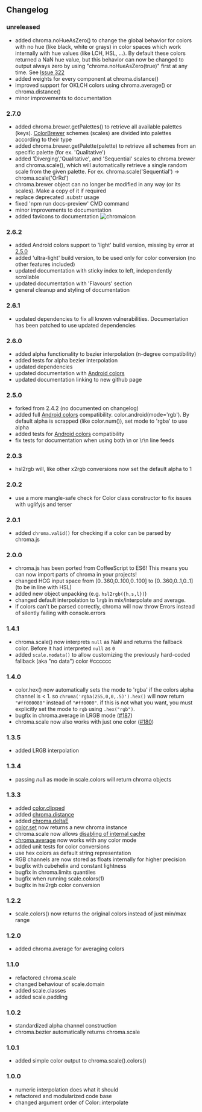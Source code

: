 ## Changelog

### unreleased
* added chroma.noHueAsZero() to change the global behavior for colors with no hue (like black, white or grays) in color spaces which work internally with hue values (like LCH, HSL, ...). By default these colors returned a NaN hue value, but this behavior can now be changed to output always zero by using "chroma.noHueAsZero(true)" first at any time. See [Issue 322](https://github.com/gka/chroma.js/issues/322)
* added weights for every component at chroma.distance()
* improved support for OKLCH colors using chroma.average() or chroma.distance()
* minor improvements to documentation

### 2.7.0
* added chroma.brewer.getPalettes() to retrieve all available palettes (keys). [ColorBrewer](http://colorbrewer2.org/) schemes (scales) are divided into palettes according to their type
* added chroma.brewer.getPalette(palette) to retrieve all schemes from an specific palette (for ex. 'Qualitative')
* added 'Diverging','Qualitative', and 'Sequential' scales to chroma.brewer and chroma.scale(), which will automatically retrieve a single random scale from the given palette. For ex. chroma.scale('Sequential') -> chroma.scale('OrRd') 
* chroma.brewer object can no longer be modified in any way (or its scales). Make a copy of it if required
* replace deprecated .substr usage
* fixed 'npm run docs-preview' CMD command
* minor improvements to documentation
* added favicons to documentation ![chromaicon](assets/favicon/favicon-16x16.png)

### 2.6.2
* added Android colors support to 'light' build version, missing by error at [2.5.0](#250)
* added 'ultra-light' build version, to be used only for color conversion (no other features included)
* updated documentation with sticky index to left, independently scrollable
* updated documentation with 'Flavours' section
* general cleanup and styling of documentation

### 2.6.1
* updated dependencies to fix all known vulnerabilities. Documentation has been patched to use updated dependencies

### 2.6.0
* added alpha functionality to bezier interpolation (n-degree compatibility)
* added tests for alpha bezier interpolation
* updated dependencies
* updated documentation with [Android colors](https://developer.android.com/reference/android/graphics/Color)
* updated documentation linking to new github page

### 2.5.0
* forked from 2.4.2 (no documented on changelog)
* added full [Android colors](https://developer.android.com/reference/android/graphics/Color) compatibility. color.android(mode='rgb'). By default alpha is scrapped (like color.num()), set mode to 'rgba' to use alpha
* added tests for [Android colors](https://developer.android.com/reference/android/graphics/Color) compatibility
* fix tests for documentation when using both \n or \r\n line feeds

### 2.0.3

* hsl2rgb will, like other x2rgb conversions now set the default alpha to 1

### 2.0.2

* use a more mangle-safe check for Color class constructor to fix issues with uglifyjs and terser

### 2.0.1

* added `chroma.valid()` for checking if a color can be parsed by chroma.js

### 2.0.0

* chroma.js has been ported from CoffeeScript to ES6! This means you can now import parts of chroma in your projects!
* changed HCG input space from [0..360,0..100,0..100] to [0..360,0..1,0..1] (to be in line with HSL)
* added new object unpacking (e.g. `hsl2rgb({h,s,l})`)
* changed default interpolation to `lrgb` in mix/interpolate and average.
* if colors can't be parsed correctly, chroma will now throw Errors instead of silently failing with console.errors

### 1.4.1

* chroma.scale() now interprets `null` as NaN and returns the fallback color. Before it had interpreted `null` as `0`
* added `scale.nodata()` to allow customizing the previously hard-coded fallback (aka "no data") color #cccccc


### 1.4.0

* color.hex() now automatically sets the mode to 'rgba' if the colors alpha channel is < 1. so `chroma('rgba(255,0,0,.5)').hex()` will now return `"#ff000080"` instead of `"#ff0000"`. if this is not what you want, you must explicitly set the mode to `rgb` using `.hex("rgb")`.
* bugfix in chroma.average in LRGB mode ([#187](https://github.com/gka/chroma.js/issues/187))
* chroma.scale now also works with just one color ([#180](https://github.com/gka/chroma.js/issues/180))


### 1.3.5

* added LRGB interpolation

### 1.3.4

* passing *null* as mode in scale.colors will return chroma objects

### 1.3.3

* added [color.clipped](https://gka.github.io/chroma.js/#color-clipped)
* added [chroma.distance](https://gka.github.io/chroma.js/#chroma-distance)
* added [chroma.deltaE](https://gka.github.io/chroma.js/#chroma-deltae)
* [color.set](https://gka.github.io/chroma.js/#color-set) now returns a new chroma instance
* chroma.scale now allows [disabling of internal cache](https://gka.github.io/chroma.js/#scale-cache)
* [chroma.average](https://gka.github.io/chroma.js/#chroma-average) now works with any color mode
* added unit tests for color conversions
* use hex colors as default string representation
* RGB channels are now stored as floats internally for higher precision
* bugfix with cubehelix and constant lightness
* bugfix in chroma.limits quantiles
* bugfix when running scale.colors(1)
* bugfix in hsi2rgb color conversion

### 1.2.2

* scale.colors() now returns the original colors instead of just min/max range

### 1.2.0

* added chroma.average for averaging colors

### 1.1.0

* refactored chroma.scale
* changed behaviour of scale.domain
* added scale.classes
* added scale.padding

### 1.0.2

* standardized alpha channel construction
* chroma.bezier automatically returns chroma.scale

### 1.0.1

* added simple color output to chroma.scale().colors()

### 1.0.0

* numeric interpolation does what it should
* refactored and modularized code base
* changed argument order of Color::interpolate
